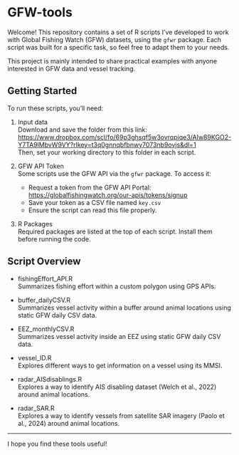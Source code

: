 # GFW-tools

Welcome! This repository contains a set of R scripts I’ve developed to work with Global Fishing Watch (GFW) datasets, using the `gfwr` package. Each script was built for a specific task, so feel free to adapt them to your needs.

This project is mainly intended to share practical examples with anyone interested in GFW data and vessel tracking.

Getting Started
---------------

To run these scripts, you’ll need:

1. Input data  
   Download and save the folder from this link:  
   https://www.dropbox.com/scl/fo/69p3ghsqf5w3ovrqpiqe3/AIw89KGO2-Y7TA9lMbvW9VY?rlkey=t3q0gnnqbfbnwy7073nb9ovjs&dl=1  
   Then, set your working directory to this folder in each script.

2. GFW API Token  
   Some scripts use the GFW API via the `gfwr` package. To access it:  
   - Request a token from the GFW API Portal:  
     https://globalfishingwatch.org/our-apis/tokens/signup  
   - Save your token as a CSV file named `key.csv`  
   - Ensure the script can read this file properly.

3. R Packages  
   Required packages are listed at the top of each script. Install them before running the code.

Script Overview
---------------

- fishingEffort_API.R  
  Summarizes fishing effort within a custom polygon using GPS APIs.

- buffer_dailyCSV.R  
  Summarizes vessel activity within a buffer around animal locations using static GFW daily CSV data.

- EEZ_monthlyCSV.R  
  Summarizes vessel activity inside an EEZ using static GFW daily CSV data.

- vessel_ID.R  
  Explores different ways to get information on a vessel using its MMSI.

- radar_AISdisablings.R  
  Explores a way to identify AIS disabling dataset (Welch et al., 2022) around animal locations.

- radar_SAR.R  
  Explores a way to identify vessels from satellite SAR imagery (Paolo et al., 2024) around animal locations.

---

I hope you find these tools useful!
